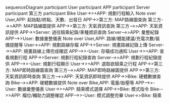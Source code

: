 sequenceDiagram
 participant User
 participant APP
 participant Server
 participant 第三方
 participant Bike
 User->>+APP: 規劃行程輸入
 Note over User,APP: 起始點/終點、天數、出發日
 APP->>第三方: MAP路線圖查詢
 第三方-->>APP: MAP路線圖提供
 APP->>第三方: 天氣資訊查詢
 第三方-->>APP: 天氣資訊提供
 APP->>Server: 過往騎乘紀錄/車種資訊查詢
 Server-->>APP: 彙整紀錄
 APP-->>User: 數據彙整儀表
 Note over User,APP: 路線/體能建議/充電次數/裝備提醒等
 User->>APP: 規劃路線存檔
 APP->>Server: 規畫路線記錄上傳
 Server-->>APP: 規畫路線上傳完成確認
 APP-->>-User: 存檔成功通知
 User->>+APP: 查看規劃行程
 APP->>Server: 規劃行程紀錄查詢
 Server-->>APP: 規劃行程紀錄提供
 APP-->>-User: 規劃行程顯示
 User->>+APP: 選取欲騎乘之行程
 APP->>第三方: MAP即時路線圖查詢
 第三方-->>APP: MAP即時路線圖提供
 APP->>第三方: 天氣資訊即時查詢
 第三方-->>APP: 天氣資訊即時提供
APP->>Bike: 硬體數據查詢
Bike-->>APP: 硬體數據提供
Note over Bike,APP: 電量/胎壓等
APP-->>-User: 數據彙整儀表
User->>+APP: 騎乘模式選擇
APP->>Bike: 模式指令
Bike-->>APP: 檔位/輔助力調整確認
APP-->>-User: 模式調整完畢
User->>Bike: 騎乘
